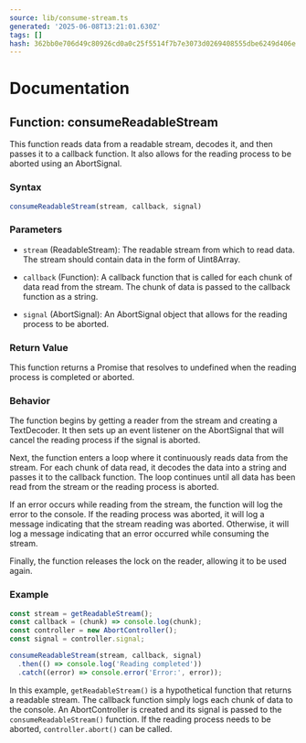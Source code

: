 ```yaml
---
source: lib/consume-stream.ts
generated: '2025-06-08T13:21:01.630Z'
tags: []
hash: 362bb0e706d49c80926cd0a0c25f5514f7b7e3073d0269408555dbe6249d406e
---
```

# Documentation

## Function: consumeReadableStream

This function reads data from a readable stream, decodes it, and then passes it to a callback function. It also allows for the reading process to be aborted using an AbortSignal.

### Syntax

```javascript
consumeReadableStream(stream, callback, signal)
```

### Parameters

- `stream` (ReadableStream<Uint8Array>): The readable stream from which to read data. The stream should contain data in the form of Uint8Array.

- `callback` (Function): A callback function that is called for each chunk of data read from the stream. The chunk of data is passed to the callback function as a string.

- `signal` (AbortSignal): An AbortSignal object that allows for the reading process to be aborted.

### Return Value

This function returns a Promise that resolves to undefined when the reading process is completed or aborted.

### Behavior

The function begins by getting a reader from the stream and creating a TextDecoder. It then sets up an event listener on the AbortSignal that will cancel the reading process if the signal is aborted.

Next, the function enters a loop where it continuously reads data from the stream. For each chunk of data read, it decodes the data into a string and passes it to the callback function. The loop continues until all data has been read from the stream or the reading process is aborted.

If an error occurs while reading from the stream, the function will log the error to the console. If the reading process was aborted, it will log a message indicating that the stream reading was aborted. Otherwise, it will log a message indicating that an error occurred while consuming the stream.

Finally, the function releases the lock on the reader, allowing it to be used again.

### Example

```javascript
const stream = getReadableStream();
const callback = (chunk) => console.log(chunk);
const controller = new AbortController();
const signal = controller.signal;

consumeReadableStream(stream, callback, signal)
  .then(() => console.log('Reading completed'))
  .catch((error) => console.error('Error:', error));
```

In this example, `getReadableStream()` is a hypothetical function that returns a readable stream. The callback function simply logs each chunk of data to the console. An AbortController is created and its signal is passed to the `consumeReadableStream()` function. If the reading process needs to be aborted, `controller.abort()` can be called.
